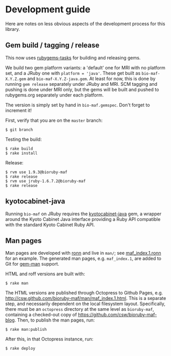 # Development guide

Here are notes on less obvious aspects of the development process for
this library.

## Gem build / tagging / release

This now uses [rubygems-tasks][] for building and releasing gems.

[rubygems-tasks]: https://github.com/postmodern/rubygems-tasks

We build two gem platform variants: a 'default' one for MRI with no
platform set, and a JRuby one with `platform = 'java'`. These get
built as `bio-maf-X.Y.Z.gem` and `bio-maf-X.Y.Z-java.gem`. At least
for now, this is done by running `gem release` separately under JRuby
and MRI. SCM tagging and pushing is done under MRI only, but the gems
will be built and pushed to rubygems.org separately under each
platform.

The version is simply set by hand in `bio-maf.gemspec`. Don't forget
to increment it!

First, verify that you are on the `master` branch:

    $ git branch

Testing the build:

    $ rake build
    $ rake install

Release:

    $ rvm use 1.9.3@bioruby-maf
    $ rake release
    $ rvm use jruby-1.6.7.2@bioruby-maf
    $ rake release

## kyotocabinet-java

Running `bio-maf` on JRuby requires the [kyotocabinet-java][] gem, a
wrapper around the Kyoto Cabinet Java interface providing a Ruby API
compatible with the standard Kyoto Cabinet Ruby API.

[kyotocabinet-java]: https://github.com/csw/kyotocabinet-java

## Man pages

Man pages are developed with [ronn][] and live in `man/`; see
[maf_index.1.ronn][] for an example. The generated man pages,
e.g. `maf_index.1`, are added to Git for [gem-man][] support.

[ronn]: https://github.com/rtomayko/ronn
[gem-man]: https://github.com/defunkt/gem-man
[maf_index.1.ronn]: https://github.com/csw/bioruby-maf/blob/master/man/maf_index.1.ronn

HTML and roff versions are built with:

    $ rake man

The HTML versions are published through Octopress to Github Pages,
e.g. <http://csw.github.com/bioruby-maf/man/maf_index.1.html>. This is
a separate step, and necessarily dependent on the local filesystem
layout. Specifically, there must be an `octopress` directory at the
same level as `bioruby-maf`, containing a checked-out copy of
<https://github.com/csw/bioruby-maf-blog>. Then, to publish the man
pages, run:

    $ rake man:publish
    
After this, in that Octopress instance, run:

    $ rake deploy
